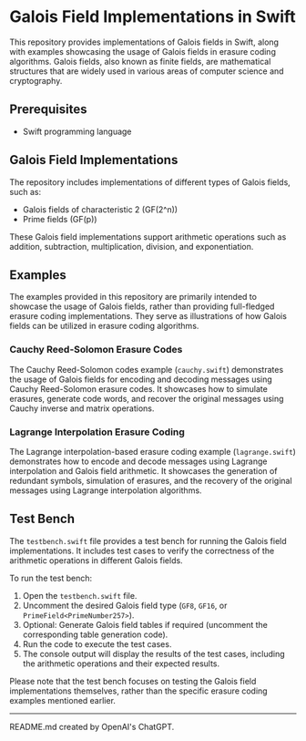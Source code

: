 # Galois Field Implementations in Swift

This repository provides implementations of Galois fields in Swift, along with examples showcasing the usage of Galois fields in erasure coding algorithms. Galois fields, also known as finite fields, are mathematical structures that are widely used in various areas of computer science and cryptography.

## Prerequisites

- Swift programming language

## Galois Field Implementations

The repository includes implementations of different types of Galois fields, such as:

- Galois fields of characteristic 2 (GF(2^n))
- Prime fields (GF(p))

These Galois field implementations support arithmetic operations such as addition, subtraction, multiplication, division, and exponentiation.

## Examples

The examples provided in this repository are primarily intended to showcase the usage of Galois fields, rather than providing full-fledged erasure coding implementations. They serve as illustrations of how Galois fields can be utilized in erasure coding algorithms.

### Cauchy Reed-Solomon Erasure Codes

The Cauchy Reed-Solomon codes example (`cauchy.swift`) demonstrates the usage of Galois fields for encoding and decoding messages using Cauchy Reed-Solomon erasure codes. It showcases how to simulate erasures, generate code words, and recover the original messages using Cauchy inverse and matrix operations.

### Lagrange Interpolation Erasure Coding

The Lagrange interpolation-based erasure coding example (`lagrange.swift`) demonstrates how to encode and decode messages using Lagrange interpolation and Galois field arithmetic. It showcases the generation of redundant symbols, simulation of erasures, and the recovery of the original messages using Lagrange interpolation algorithms.

## Test Bench

The `testbench.swift` file provides a test bench for running the Galois field implementations. It includes test cases to verify the correctness of the arithmetic operations in different Galois fields.

To run the test bench:

1. Open the `testbench.swift` file.
2. Uncomment the desired Galois field type (`GF8`, `GF16`, or `PrimeField<PrimeNumber257>`).
3. Optional: Generate Galois field tables if required (uncomment the corresponding table generation code).
4. Run the code to execute the test cases.
5. The console output will display the results of the test cases, including the arithmetic operations and their expected results.

Please note that the test bench focuses on testing the Galois field implementations themselves, rather than the specific erasure coding examples mentioned earlier.

---

README.md created by OpenAI's ChatGPT.

